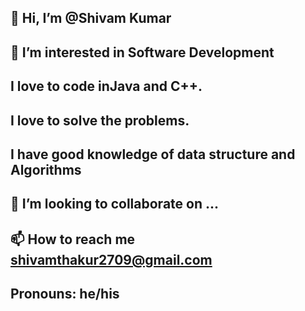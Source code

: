 ## 👋 Hi, I’m @Shivam Kumar
## 👀 I’m interested in Software Development
## I love to code inJava and C++.
## I love to solve the problems.
## I have good knowledge of data structure and Algorithms
## 💞️ I’m looking to collaborate on ...
## 📫 How to reach me shivamthakur2709@gmail.com
## Pronouns: he/his

